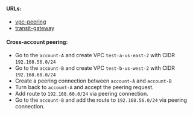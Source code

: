 #### URLs:
- [vpc-peering](https://docs.aws.amazon.com/vpc/latest/peering/what-is-vpc-peering.html)
- [transit-gateway](https://docs.aws.amazon.com/vpc/latest/tgw/what-is-transit-gateway.html)

#### Cross-account peering:
- Go to the `account-A` and create VPC `test-a-us-east-2` with CIDR `192.168.56.0/24`
- Go to the `account-B` and create VPC `test-b-us-west-2` with CIDR `192.168.60.0/24`
- Create a peering connection between `account-A` and `account-B`
- Turn back to `account-A` and accept the peering request.
- Add route to `192.168.60.0/24` via peering connection.
- Go to the `account-B` and add the route to `192.168.56.0/24` via peering connection.
